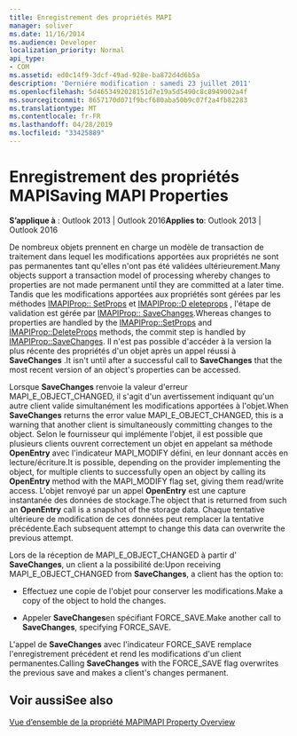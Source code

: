 ```yaml
---
title: Enregistrement des propriétés MAPI
manager: soliver
ms.date: 11/16/2014
ms.audience: Developer
localization_priority: Normal
api_type:
- COM
ms.assetid: ed0c14f9-3dcf-49ad-928e-ba872d4d6b5a
description: 'Derniére modification : samedi 23 juillet 2011'
ms.openlocfilehash: 5d4653492028151d7e19a5d5490c8c8949002a4f
ms.sourcegitcommit: 8657170d071f9bcf680aba50b9c07f2a4fb82283
ms.translationtype: MT
ms.contentlocale: fr-FR
ms.lasthandoff: 04/28/2019
ms.locfileid: "33425889"
---
```

# <a name="saving-mapi-properties"></a><span data-ttu-id="3972d-103">Enregistrement des propriétés MAPI</span><span class="sxs-lookup"><span data-stu-id="3972d-103">Saving MAPI Properties</span></span>

  
  
<span data-ttu-id="3972d-104">**S’applique à** : Outlook 2013 | Outlook 2016</span><span class="sxs-lookup"><span data-stu-id="3972d-104">**Applies to**: Outlook 2013 | Outlook 2016</span></span> 
  
<span data-ttu-id="3972d-105">De nombreux objets prennent en charge un modèle de transaction de traitement dans lequel les modifications apportées aux propriétés ne sont pas permanentes tant qu'elles n'ont pas été validées ultérieurement.</span><span class="sxs-lookup"><span data-stu-id="3972d-105">Many objects support a transaction model of processing whereby changes to properties are not made permanent until they are committed at a later time.</span></span> <span data-ttu-id="3972d-106">Tandis que les modifications apportées aux propriétés sont gérées par les méthodes [IMAPIProp:: SetProps](imapiprop-setprops.md) et [IMAPIProp::D eleteprops](imapiprop-deleteprops.md) , l'étape de validation est gérée par [IMAPIProp:: SaveChanges](imapiprop-savechanges.md).</span><span class="sxs-lookup"><span data-stu-id="3972d-106">Whereas changes to properties are handled by the [IMAPIProp::SetProps](imapiprop-setprops.md) and [IMAPIProp::DeleteProps](imapiprop-deleteprops.md) methods, the commit step is handled by [IMAPIProp::SaveChanges](imapiprop-savechanges.md).</span></span> <span data-ttu-id="3972d-107">Il n'est pas possible d'accéder à la version la plus récente des propriétés d'un objet après un appel réussi à **SaveChanges** .</span><span class="sxs-lookup"><span data-stu-id="3972d-107">It isn't until after a successful call to **SaveChanges** that the most recent version of an object's properties can be accessed.</span></span> 
  
<span data-ttu-id="3972d-108">Lorsque **SaveChanges** renvoie la valeur d'erreur MAPI_E_OBJECT_CHANGED, il s'agit d'un avertissement indiquant qu'un autre client valide simultanément les modifications apportées à l'objet.</span><span class="sxs-lookup"><span data-stu-id="3972d-108">When **SaveChanges** returns the error value MAPI_E_OBJECT_CHANGED, this is a warning that another client is simultaneously committing changes to the object.</span></span> <span data-ttu-id="3972d-109">Selon le fournisseur qui implémente l'objet, il est possible que plusieurs clients ouvrent correctement un objet en appelant sa méthode **OpenEntry** avec l'indicateur MAPI_MODIFY défini, en leur donnant accès en lecture/écriture.</span><span class="sxs-lookup"><span data-stu-id="3972d-109">It is possible, depending on the provider implementing the object, for multiple clients to successfully open an object by calling its **OpenEntry** method with the MAPI_MODIFY flag set, giving them read/write access.</span></span> <span data-ttu-id="3972d-110">L'objet renvoyé par un appel **OpenEntry** est une capture instantanée des données de stockage.</span><span class="sxs-lookup"><span data-stu-id="3972d-110">The object that is returned from such an **OpenEntry** call is a snapshot of the storage data.</span></span> <span data-ttu-id="3972d-111">Chaque tentative ultérieure de modification de ces données peut remplacer la tentative précédente.</span><span class="sxs-lookup"><span data-stu-id="3972d-111">Each subsequent attempt to change this data can overwrite the previous attempt.</span></span> 
  
<span data-ttu-id="3972d-112">Lors de la réception de MAPI_E_OBJECT_CHANGED à partir d' **SaveChanges**, un client a la possibilité de:</span><span class="sxs-lookup"><span data-stu-id="3972d-112">Upon receiving MAPI_E_OBJECT_CHANGED from **SaveChanges**, a client has the option to:</span></span> 
  
- <span data-ttu-id="3972d-113">Effectuez une copie de l'objet pour conserver les modifications.</span><span class="sxs-lookup"><span data-stu-id="3972d-113">Make a copy of the object to hold the changes.</span></span>
    
- <span data-ttu-id="3972d-114">Appeler **SaveChanges**en spécifiant FORCE_SAVE.</span><span class="sxs-lookup"><span data-stu-id="3972d-114">Make another call to **SaveChanges**, specifying FORCE_SAVE.</span></span> 
    
<span data-ttu-id="3972d-115">L'appel de **SaveChanges** avec l'indicateur FORCE_SAVE remplace l'enregistrement précédent et rend les modifications d'un client permanentes.</span><span class="sxs-lookup"><span data-stu-id="3972d-115">Calling **SaveChanges** with the FORCE_SAVE flag overwrites the previous save and makes a client's changes permanent.</span></span> 
  
## <a name="see-also"></a><span data-ttu-id="3972d-116">Voir aussi</span><span class="sxs-lookup"><span data-stu-id="3972d-116">See also</span></span>



[<span data-ttu-id="3972d-117">Vue d’ensemble de la propriété MAPI</span><span class="sxs-lookup"><span data-stu-id="3972d-117">MAPI Property Overview</span></span>](mapi-property-overview.md)


